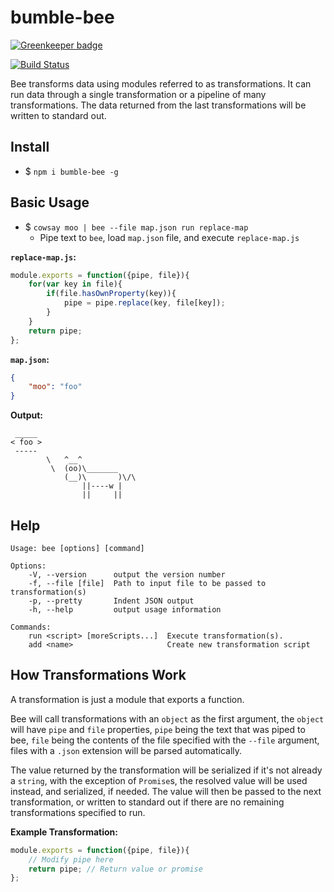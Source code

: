 # bumble-bee

[![Greenkeeper badge](https://badges.greenkeeper.io/imaustink/bumblebee.svg)](https://greenkeeper.io/)

[![Build Status](https://travis-ci.org/imaustink/bumblebee.svg)](https://travis-ci.org/imaustink/bumblebee)

Bee transforms data using modules referred to as transformations. It can run data through a single transformation or a pipeline of many transformations. The data returned from the last transformations will be written to standard out.

## Install

- $ `npm i bumble-bee -g`

## Basic Usage

- $ `cowsay moo | bee --file map.json run replace-map`
	- Pipe text to `bee`, load `map.json` file, and execute `replace-map.js`

__`replace-map.js`:__
```javascript
module.exports = function({pipe, file}){
	for(var key in file){
		if(file.hasOwnProperty(key)){
			pipe = pipe.replace(key, file[key]);
		}
	}
	return pipe;
};
```

__`map.json`:__
```json
{
	"moo": "foo"
}
```

__Output:__
```
 _____
< foo >
 ----- 
        \   ^__^
         \  (oo)\_______
            (__)\       )\/\
                ||----w |
                ||     ||
```

## Help

```
Usage: bee [options] [command]

Options:
	-V, --version      output the version number
	-f, --file [file]  Path to input file to be passed to transformation(s)
	-p, --pretty       Indent JSON output
	-h, --help         output usage information

Commands:
	run <script> [moreScripts...]  Execute transformation(s).
	add <name>                     Create new transformation script
```

## How Transformations Work

A transformation is just a module that exports a function.
 
Bee will call transformations with an `object` as the first argument, the `object` will have `pipe` and `file` properties, `pipe` being the text that was piped to bee, `file` being the contents of the file specified with the `--file` argument, files with a `.json` extension will be parsed automatically.
 
The value returned by the transformation will be serialized if it's not already a `string`, with the exception of `Promise`s, the resolved value will be used instead, and serialized, if needed. The value will then be passed to the next transformation, or written to standard out if there are no remaining transformations specified to run.

__Example Transformation:__
```javascript
module.exports = function({pipe, file}){
	// Modify pipe here
	return pipe; // Return value or promise
};
```

